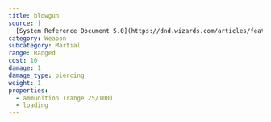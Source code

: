 ```yaml
---
title: blowgun
source: |
  [System Reference Document 5.0](https://dnd.wizards.com/articles/features/systems-reference-document-srd)
category: Weapon
subcategory: Martial
range: Ranged
cost: 10
damage: 1
damage_type: piercing
weight: 1
properties:
  - ammunition (range 25/100)
  - loading
---
```

